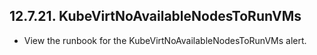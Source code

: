 ## 12.7.21. KubeVirtNoAvailableNodesToRunVMs

- View the runbook for the KubeVirtNoAvailableNodesToRunVMs alert.

